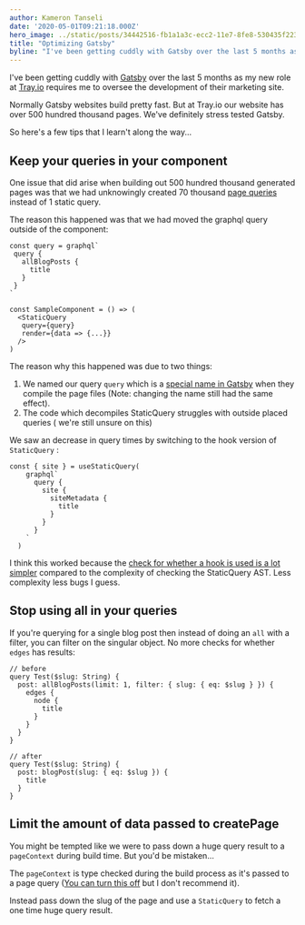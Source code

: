 ```yaml
---
author: Kameron Tanseli
date: '2020-05-01T09:21:18.000Z'
hero_image: ../static/posts/34442516-fb1a1a3c-ecc2-11e7-8fe8-530435f22336.jpg
title: "Optimizing Gatsby"
byline: "I've been getting cuddly with Gatsby over the last 5 months as my new role at Tray.io requires me to oversee the development of their marketing site."
---
```


I've been getting cuddly with [Gatsby](https://www.gatsbyjs.org/) over the last 5 months as my new role at [Tray.io](https://tray.io) requires me to oversee the development of their marketing site.

Normally Gatsby websites build pretty fast. But at Tray.io our website has over 500 hundred thousand pages. We've definitely stress tested Gatsby.

So here's a few tips that I learn't along the way...

## Keep your queries in your component

One issue that did arise when building out 500 hundred thousand generated pages was that we had unknowingly created 70 thousand [page queries](https://www.gatsbyjs.org/docs/recipes/querying-data/#querying-data-with-a-page-query) instead of 1 static query.

The reason this happened was that we had moved the graphql query outside of the component:

    const query = graphql`
     query {
       allBlogPosts {
         title
       }
     }
    `
    
    const SampleComponent = () => (
      <StaticQuery 
       query={query}
       render={data => {...}}
      />
    )
    

The reason why this happened was due to two things:

1.  We named our query `query` which is a [special name in Gatsby](https://www.gatsbyjs.org/docs/recipes/querying-data/#directions) when they compile the page files (Note: changing the name still had the same effect).
2.  The code which decompiles StaticQuery struggles with outside placed queries ( we're still unsure on this)

We saw an decrease in query times by switching to the hook version of `StaticQuery` :

    const { site } = useStaticQuery(
        graphql`
          query {
            site {
              siteMetadata {
                title
              }
            }
          }
        `
      )
    

I think this worked because the [check for whether a hook is used is a lot simpler](https://github.com/gatsbyjs/gatsby/blob/dd344ac4ea292f8b29aa4c55cc08ebc0f19cd761/packages/gatsby/src/query/file-parser.js#L45) compared to the complexity of checking the StaticQuery AST. Less complexity less bugs I guess.

## Stop using all in your queries

If you're querying for a single blog post then instead of doing an `all` with a filter, you can filter on the singular object. No more checks for whether `edges` has results:

    // before
    query Test($slug: String) {
      post: allBlogPosts(limit: 1, filter: { slug: { eq: $slug } }) {
        edges {
          node {
            title
          }
        }
      }
    }
    
    // after
    query Test($slug: String) {
      post: blogPost(slug: { eq: $slug }) {
        title
      }
    }
    

## Limit the amount of data passed to createPage

You might be tempted like we were to pass down a huge query result to a `pageContext` during build time. But you'd be mistaken...

The `pageContext` is type checked during the build process as it's passed to a page query ([You can turn this off](https://www.gatsbyjs.org/docs/scaling-issues/#switch-off-type-inference-for-sitepagecontext) but I don't recommend it).

Instead pass down the slug of the page and use a `StaticQuery` to fetch a one time huge query result.